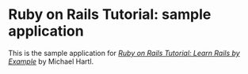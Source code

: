 # Ruby on Rails Tutorial: sample application

This is the sample application for [*Ruby on Rails Tutorial: Learn Rails by Example*](http://railstutorial.org/) by Michael Hartl.
